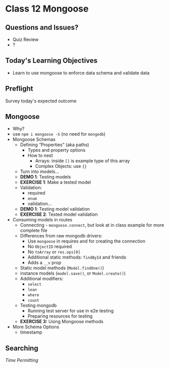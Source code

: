 # Class 12 Mongoose

## Questions and Issues?
* Quiz Review
* ?

## Today's Learning Objectives

* Learn to use mongoose to enforce data schema and validate data

## Preflight

Survey today's expected outcome

## Mongoose
* Why?
* use `npm i mongoose -S` (no need for `mongodb`)
* Mongoose Schemas
	* Defining “Properties” (aka paths)
		* Types and property options
		* How to nest
			* Arrays: inside `[]` is example type of this array
			* Complex Objects: use `{}`
	* Turn into models...
	* **DEMO 1**: Testing models
    * **EXERCISE 1**: Make a tested model
	* Validation:
    	* required
		* `enum`
		* validation...
	* **DEMO 1**: Testing model validation
    * **EXERCISE 2**: Tested model validation
* Consuming models in routes
    * Connecting - `mongoose.connect`, but look at in class example for more complete file
    * Differences from raw mongodb drivers:
        * Use `mongoose` in requires and for creating the connection
        * No `ObjectID` required
        * No `toArray` or `res.ops[0]`
        * Additional static methods: `findById` and friends
        * Adds a `__v` prop
	* Static model methods (`Model.findOne()`)
	* instance models (`model.save()`, or `Model.create()`)
	* Additional modifiers:
		* `select`
		* `lean`
		* `where`
		* `count`
    * Testing mongodb
        * Running test server for use in e2e testing
        * Preparing resources for testing
    * **EXERCISE 3:** Using Mongoose methods
* More Schema Options
	* timestamp

## Searching

_Time Permitting_
